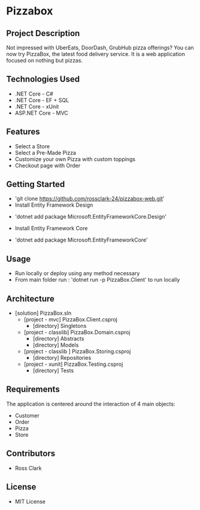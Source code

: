 # Pizzabox

## Project Description

Not impressed with UberEats, DoorDash, GrubHub pizza offerings?
You can now try PizzaBox, the latest food delivery service. 
It is a web application focused on nothing but pizzas.

## Technologies Used

+ .NET Core - C#
+ .NET Core - EF + SQL
+ .NET Core - xUnit
+ ASP.NET Core - MVC

## Features
+ Select a Store
+ Select a Pre-Made Pizza
+ Customize your own Pizza with custom toppings
+ Checkout page with Order

## Getting Started
+ 'git clone https://github.com/rossclark-24/pizzabox-web.git'
+ Install Entity Framework Design
- 'dotnet add package Microsoft.EntityFrameworkCore.Design'
+ Install Entity Framework Core
- 'dotnet add package Microsoft.EntityFrameworkCore'

## Usage
+ Run locally or deploy using any method necessary
+ From main folder run : 'dotnet run -p PizzaBox.Client' to run locally

## Architecture

- [solution] PizzaBox.sln
  - [project - mvc] PizzaBox.Client.csproj
    - [directory] Singletons
  - [project - classlib] PizzaBox.Domain.csproj
    - [directory] Abstracts
    - [directory] Models
  - [project - classlib ] PizzaBox.Storing.csproj
    - [directory] Repositories
  - [project - xunit] PizzaBox.Testing.csproj
    - [directory] Tests

## Requirements

The application is centered around the interaction of 4 main objects:
- Customer
- Order
- Pizza
- Store

## Contributors
+ Ross Clark

## License
+ MIT License

